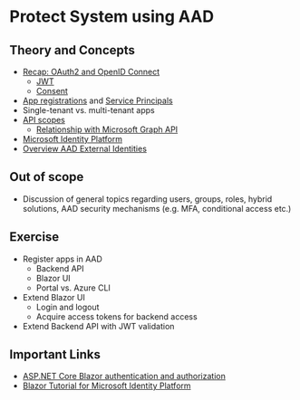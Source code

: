 # Protect System using AAD

## Theory and Concepts

* [Recap: OAuth2 and OpenID Connect](https://docs.microsoft.com/en-us/azure/active-directory/fundamentals/auth-oidc)
  * [JWT](https://docs.microsoft.com/en-us/azure/active-directory/develop/security-tokens)
  * [Consent](https://docs.microsoft.com/en-us/azure/active-directory/develop/v2-permissions-and-consent)
* [App registrations](https://docs.microsoft.com/en-us/azure/active-directory/develop/quickstart-register-app) and [Service Principals](https://docs.microsoft.com/en-us/azure/active-directory/develop/app-objects-and-service-principals)
* Single-tenant vs. multi-tenant apps
* [API scopes](https://docs.microsoft.com/en-us/azure/active-directory/develop/quickstart-configure-app-expose-web-apis)
  * [Relationship with Microsoft Graph API](https://docs.microsoft.com/en-us/graph/overview)
* [Microsoft Identity Platform](https://docs.microsoft.com/en-us/azure/active-directory/develop/)
* [Overview AAD External Identities](https://docs.microsoft.com/en-us/azure/active-directory/external-identities/)

## Out of scope

* Discussion of general topics regarding users, groups, roles, hybrid solutions, AAD security mechanisms (e.g. MFA, conditional access etc.)

## Exercise

* Register apps in AAD
  * Backend API
  * Blazor UI
  * Portal vs. Azure CLI
* Extend Blazor UI
  * Login and logout
  * Acquire access tokens for backend access
* Extend Backend API with JWT validation

## Important Links

* [ASP.NET Core Blazor authentication and authorization](https://docs.microsoft.com/en-us/aspnet/core/blazor/security/)
* [Blazor Tutorial for Microsoft Identity Platform](https://docs.microsoft.com/en-us/azure/active-directory/develop/tutorial-blazor-webassembly)
